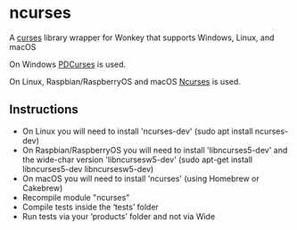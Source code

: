 # ncurses

A [curses](http://www.tldp.org/HOWTO/html_single/NCURSES-Programming-HOWTO/) library wrapper for Wonkey that supports Windows, Linux, and macOS

On Windows [PDCurses](https://github.com/wmcbrine/PDCurses) is used.

On Linux, Raspbian/RaspberryOS and macOS [Ncurses](https://en.wikipedia.org/wiki/Ncurses) is used.


## Instructions
* On Linux you will need to install 'ncurses-dev' (sudo apt install ncurses-dev)
* On Raspbian/RaspberryOS you will need to install 'libncurses5-dev' and the wide-char version 'libncursesw5-dev' (sudo apt-get install libncurses5-dev libncursesw5-dev)
* On macOS you will need to install 'ncurses' (using Homebrew or Cakebrew)
* Recompile module "ncurses"
* Compile tests inside the ‘tests’ folder
* Run tests via your ‘products’ folder and not via Wide
